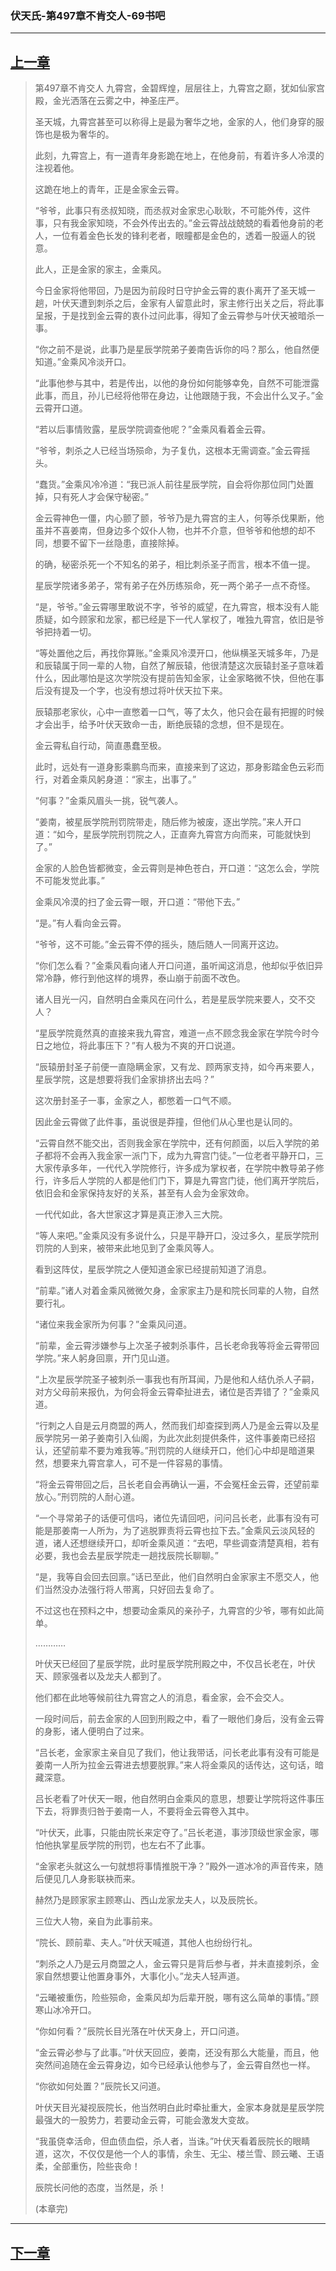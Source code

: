 ### 伏天氏-第497章不肯交人-69书吧

--------
[上一章](./5944f5d0a5131bf075eaa1cd492151d5.md)
--------


>
>
>
>第497章不肯交人
>九霄宫，金碧辉煌，层层往上，九霄宫之巅，犹如仙家宫殿，金光洒落在云雾之中，神圣庄严。
>
>圣天城，九霄宫甚至可以称得上是最为奢华之地，金家的人，他们身穿的服饰也是极为奢华的。
>
>此刻，九霄宫上，有一道青年身影跪在地上，在他身前，有着许多人冷漠的注视着他。
>
>这跪在地上的青年，正是金家金云霄。
>
>“爷爷，此事只有丞叔知晓，而丞叔对金家忠心耿耿，不可能外传，这件事，只有我金家知晓，不会外传出去的。”金云霄战战兢兢的看着他身前的老人，一位有着金色长发的锋利老者，眼瞳都是金色的，透着一股逼人的锐意。
>
>此人，正是金家的家主，金乘风。
>
>今日金家将他带回，乃是因为前段时日守护金云霄的衷仆离开了圣天城一趟，叶伏天遭到刺杀之后，金家有人留意此时，家主修行出关之后，将此事呈报，于是找到金云霄的衷仆过问此事，得知了金云霄参与叶伏天被暗杀一事。
>
>“你之前不是说，此事乃是星辰学院弟子姜南告诉你的吗？那么，他自然便知道。”金乘风冷淡开口。
>
>“此事他参与其中，若是传出，以他的身份如何能够幸免，自然不可能泄露此事，而且，孙儿已经将他带在身边，让他跟随于我，不会出什么叉子。”金云霄开口道。
>
>“若以后事情败露，星辰学院调查他呢？”金乘风看着金云霄。
>
>“爷爷，刺杀之人已经当场殒命，为子复仇，这根本无需调查。”金云霄摇头。
>
>“蠢货。”金乘风冷冷道：“我已派人前往星辰学院，自会将你那位同门处置掉，只有死人才会保守秘密。”
>
>金云霄神色一僵，内心颤了颤，爷爷乃是九霄宫的主人，何等杀伐果断，他虽并不喜姜南，但身边多个奴仆人物，也并不介意，但爷爷和他想的却不同，想要不留下一丝隐患，直接除掉。
>
>的确，秘密杀死一个不知名的弟子，相比刺杀圣子而言，根本不值一提。
>
>星辰学院诸多弟子，常有弟子在外历练殒命，死一两个弟子一点不奇怪。
>
>“是，爷爷。”金云霄哪里敢说不字，爷爷的威望，在九霄宫，根本没有人能质疑，如今顾家和龙家，都已经是下一代人掌权了，唯独九霄宫，依旧是爷爷把持着一切。
>
>“等处置他之后，再找你算账。”金乘风冷漠开口，他纵横圣天城多年，乃是和辰辕属于同一辈的人物，自然了解辰辕，他很清楚这次辰辕封圣子意味着什么，因此哪怕是这次学院没有提前告知金家，让金家略微不快，但他在事后没有提及一个字，也没有想过将叶伏天拉下来。
>
>辰辕那老家伙，心中一直憋着一口气，等了太久，他只会在最有把握的时候才会出手，给予叶伏天致命一击，断绝辰辕的念想，但不是现在。
>
>金云霄私自行动，简直愚蠢至极。
>
>此时，远处有一道身影乘鹏鸟而来，直接来到了这边，那身影踏金色云彩而行，对着金乘风躬身道：“家主，出事了。”
>
>“何事？”金乘风眉头一挑，锐气袭人。
>
>“姜南，被星辰学院刑罚院带走，随后修为被废，逐出学院。”来人开口道：“如今，星辰学院刑罚院之人，正直奔九霄宫方向而来，可能就快到了。”
>
>金家的人脸色皆都微变，金云霄则是神色苍白，开口道：“这怎么会，学院不可能发觉此事。”
>
>金乘风冷漠的扫了金云霄一眼，开口道：“带他下去。”
>
>“是。”有人看向金云霄。
>
>“爷爷，这不可能。”金云霄不停的摇头，随后随人一同离开这边。
>
>“你们怎么看？”金乘风看向诸人开口问道，虽听闻这消息，他却似乎依旧异常冷静，修行到他这样的境界，泰山崩于前面不改色。
>
>诸人目光一闪，自然明白金乘风在问什么，若是星辰学院来要人，交不交人？
>
>“星辰学院竟然真的直接来我九霄宫，难道一点不顾念我金家在学院今时今日之地位，将此事压下？”有人极为不爽的开口说道。
>
>“辰辕册封圣子前便一直隐瞒金家，又有龙、顾两家支持，如今再来要人，星辰学院，这是想要将我们金家排挤出去吗？”
>
>这次册封圣子一事，金家之人，都憋着一口气不顺。
>
>因此金云霄做了此件事，虽说很是莽撞，但他们从心里也是认同的。
>
>“云霄自然不能交出，否则我金家在学院中，还有何颜面，以后入学院的弟子都将不会再入我金家一派门下，成为九霄宫门徒。”一位老者平静开口，三大家传承多年，一代代入学院修行，许多成为掌权者，在学院中教导弟子修行，许多后人学院的人都是他们门下，算是九霄宫门徒，他们离开学院后，依旧会和金家保持友好的关系，甚至有人会为金家效命。
>
>一代代如此，各大世家这才算是真正渗入三大院。
>
>“等人来吧。”金乘风没有多说什么，只是平静开口，没过多久，星辰学院刑罚院的人到来，被带来此地见到了金乘风等人。
>
>看到这阵仗，星辰学院之人便知道金家已经提前知道了消息。
>
>“前辈。”诸人对着金乘风微微欠身，金家家主乃是和院长同辈的人物，自然要行礼。
>
>“诸位来我金家所为何事？”金乘风问道。
>
>“前辈，金云霄涉嫌参与上次圣子被刺杀事件，吕长老命我等将金云霄带回学院。”来人躬身回禀，开门见山道。
>
>“上次星辰学院圣子被刺杀一事我也有所耳闻，乃是他和人结仇杀人子嗣，对方父母前来报仇，为何会将金云霄牵扯进去，诸位是否弄错了？”金乘风道。
>
>“行刺之人自是云月商盟的两人，然而我们却查探到两人乃是金云霄以及星辰学院另一弟子姜南引入仙阁，为此次此刻提供条件，这件事姜南已经招认，还望前辈不要为难我等。”刑罚院的人继续开口，他们心中却是暗道果然，想要来九霄宫拿人，可不是一件容易的事情。
>
>“将金云霄带回之后，吕长老自会再确认一遍，不会冤枉金云霄，还望前辈放心。”刑罚院的人耐心道。
>
>“一个寻常弟子的话便可信吗，诸位先请回吧，问问吕长老，此事有没有可能是那姜南一人所为，为了逃脱罪责将云霄也拉下去。”金乘风云淡风轻的道，诸人还想继续开口，却听金乘风道：“去吧，早些调查清楚真相，若有必要，我也会去星辰学院走一趟找辰院长聊聊。”
>
>“是，我等自会回去回禀。”话已至此，他们自然明白金家家主不愿交人，他们当然没办法强行将人带离，只好回去复命了。
>
>不过这也在预料之中，想要动金乘风的亲孙子，九霄宫的少爷，哪有如此简单。
>
>…………
>
>叶伏天已经回了星辰学院，此时星辰学院刑殿之中，不仅吕长老在，叶伏天、顾家强者以及龙夫人都到了。
>
>他们都在此地等候前往九霄宫之人的消息，看金家，会不会交人。
>
>一段时间后，前去金家的人回到刑殿之中，看了一眼他们身后，没有金云霄的身影，诸人便明白了过来。
>
>“吕长老，金家家主亲自见了我们，他让我带话，问长老此事有没有可能是姜南一人所为拉金云霄进去想要脱罪。”来人将金乘风的话传达，这句话，暗藏深意。
>
>吕长老看了叶伏天一眼，他自然明白金乘风的意思，想要让学院将这件事压下去，将罪责归咎于姜南一人，不要将金云霄卷入其中。
>
>“叶伏天，此事，只能由院长来定夺了。”吕长老道，事涉顶级世家金家，哪怕他执掌星辰学院的刑罚，也左右不了此事。
>
>“金家老头就这么一句就想将事情推脱干净？”殿外一道冰冷的声音传来，随后便见几人身影联袂而来。
>
>赫然乃是顾家家主顾寒山、西山龙家龙夫人，以及辰院长。
>
>三位大人物，亲自为此事前来。
>
>“院长、顾前辈、夫人。”叶伏天喊道，其他人也纷纷行礼。
>
>“刺杀之人乃是云月商盟之人，金云霄只是背后参与者，并未直接刺杀，金家自然想要让他置身事外，大事化小。”龙夫人轻声道。
>
>“云曦被重伤，险些殒命，金乘风却为后辈开脱，哪有这么简单的事情。”顾寒山冰冷开口。
>
>“你如何看？”辰院长目光落在叶伏天身上，开口问道。
>
>“金云霄必参与了此事。”叶伏天回应，姜南，还没有那么大能量，而且，他突然间追随在金云霄身边，如今已经承认他参与了，金云霄自然也一样。
>
>“你欲如何处置？”辰院长又问道。
>
>叶伏天目光凝视辰院长，他当然明白此时牵扯重大，金家本身就是星辰学院最强大的一股势力，若要动金云霄，可能会激发大变故。
>
>“我虽侥幸活命，但血债血偿，杀人者，当诛。”叶伏天看着辰院长的眼睛道，这次，不仅仅是他一个人的事情，余生、无尘、楼兰雪、顾云曦、王语柔，全部重伤，险些丧命！
>
>辰院长问他的态度，当然是，杀！
>
>(本章完)
>
>

--------
[下一章](./c932793f7e31b042ccea1605fc43836e.md)
--------
